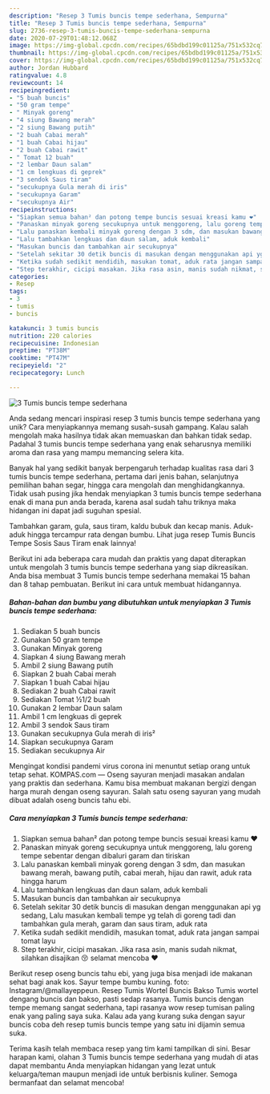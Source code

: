 ```yaml
---
description: "Resep 3 Tumis buncis tempe sederhana, Sempurna"
title: "Resep 3 Tumis buncis tempe sederhana, Sempurna"
slug: 2736-resep-3-tumis-buncis-tempe-sederhana-sempurna
date: 2020-07-29T01:48:12.068Z
image: https://img-global.cpcdn.com/recipes/65bdbd199c01125a/751x532cq70/3-tumis-buncis-tempe-sederhana-foto-resep-utama.jpg
thumbnail: https://img-global.cpcdn.com/recipes/65bdbd199c01125a/751x532cq70/3-tumis-buncis-tempe-sederhana-foto-resep-utama.jpg
cover: https://img-global.cpcdn.com/recipes/65bdbd199c01125a/751x532cq70/3-tumis-buncis-tempe-sederhana-foto-resep-utama.jpg
author: Jordan Hubbard
ratingvalue: 4.8
reviewcount: 14
recipeingredient:
- "5 buah buncis"
- "50 gram tempe"
- " Minyak goreng"
- "4 siung Bawang merah"
- "2 siung Bawang putih"
- "2 buah Cabai merah"
- "1 buah Cabai hijau"
- "2 buah Cabai rawit"
- " Tomat 12 buah"
- "2 lembar Daun salam"
- "1 cm lengkuas di geprek"
- "3 sendok Saus tiram"
- "secukupnya Gula merah di iris"
- "secukupnya Garam"
- "secukupnya Air"
recipeinstructions:
- "Siapkan semua bahan² dan potong tempe buncis sesuai kreasi kamu ❤"
- "Panaskan minyak goreng secukupnya untuk menggoreng, lalu goreng tempe sebentar dengan dibaluri garam dan tiriskan"
- "Lalu panaskan kembali minyak goreng dengan 3 sdm, dan masukan bawang merah, bawang putih, cabai merah, hijau dan rawit, aduk rata hingga harum"
- "Lalu tambahkan lengkuas dan daun salam, aduk kembali"
- "Masukan buncis dan tambahkan air secukupnya"
- "Setelah sekitar 30 detik buncis di masukan dengan menggunakan api yg sedang, Lalu masukan kembali tempe yg telah di goreng tadi dan tambahkan gula merah, garam dan saus tiram, aduk rata"
- "Ketika sudah sedikit mendidih, masukan tomat, aduk rata jangan sampai tomat layu"
- "Step terakhir, cicipi masakan. Jika rasa asin, manis sudah nikmat, silahkan disajikan 😚 selamat mencoba ❤"
categories:
- Resep
tags:
- 3
- tumis
- buncis

katakunci: 3 tumis buncis 
nutrition: 220 calories
recipecuisine: Indonesian
preptime: "PT38M"
cooktime: "PT47M"
recipeyield: "2"
recipecategory: Lunch

---
```



![3 Tumis buncis tempe sederhana](https://img-global.cpcdn.com/recipes/65bdbd199c01125a/751x532cq70/3-tumis-buncis-tempe-sederhana-foto-resep-utama.jpg)

Anda sedang mencari inspirasi resep 3 tumis buncis tempe sederhana yang unik? Cara menyiapkannya memang susah-susah gampang. Kalau salah mengolah maka hasilnya tidak akan memuaskan dan bahkan tidak sedap. Padahal 3 tumis buncis tempe sederhana yang enak seharusnya memiliki aroma dan rasa yang mampu memancing selera kita.

Banyak hal yang sedikit banyak berpengaruh terhadap kualitas rasa dari 3 tumis buncis tempe sederhana, pertama dari jenis bahan, selanjutnya pemilihan bahan segar, hingga cara mengolah dan menghidangkannya. Tidak usah pusing jika hendak menyiapkan 3 tumis buncis tempe sederhana enak di mana pun anda berada, karena asal sudah tahu triknya maka hidangan ini dapat jadi suguhan spesial.

Tambahkan garam, gula, saus tiram, kaldu bubuk dan kecap manis. Aduk-aduk hingga tercampur rata dengan bumbu. Lihat juga resep Tumis Buncis Tempe Sosis Saus Tiram enak lainnya!


Berikut ini ada beberapa cara mudah dan praktis yang dapat diterapkan untuk mengolah 3 tumis buncis tempe sederhana yang siap dikreasikan. Anda bisa membuat 3 Tumis buncis tempe sederhana memakai 15 bahan dan 8 tahap pembuatan. Berikut ini cara untuk membuat hidangannya.

<!--inarticleads1-->

##### Bahan-bahan dan bumbu yang dibutuhkan untuk menyiapkan 3 Tumis buncis tempe sederhana:

1. Sediakan 5 buah buncis
1. Gunakan 50 gram tempe
1. Gunakan  Minyak goreng
1. Siapkan 4 siung Bawang merah
1. Ambil 2 siung Bawang putih
1. Siapkan 2 buah Cabai merah
1. Siapkan 1 buah Cabai hijau
1. Sediakan 2 buah Cabai rawit
1. Sediakan  Tomat ½1/2 buah
1. Gunakan 2 lembar Daun salam
1. Ambil 1 cm lengkuas di geprek
1. Ambil 3 sendok Saus tiram
1. Gunakan secukupnya Gula merah di iris²
1. Siapkan secukupnya Garam
1. Sediakan secukupnya Air


Mengingat kondisi pandemi virus corona ini menuntut setiap orang untuk tetap sehat. KOMPAS.com — Oseng sayuran menjadi masakan andalan yang praktis dan sederhana. Kamu bisa membuat makanan bergizi dengan harga murah dengan oseng sayuran. Salah satu oseng sayuran yang mudah dibuat adalah oseng buncis tahu ebi. 

<!--inarticleads2-->

##### Cara menyiapkan 3 Tumis buncis tempe sederhana:

1. Siapkan semua bahan² dan potong tempe buncis sesuai kreasi kamu ❤
1. Panaskan minyak goreng secukupnya untuk menggoreng, lalu goreng tempe sebentar dengan dibaluri garam dan tiriskan
1. Lalu panaskan kembali minyak goreng dengan 3 sdm, dan masukan bawang merah, bawang putih, cabai merah, hijau dan rawit, aduk rata hingga harum
1. Lalu tambahkan lengkuas dan daun salam, aduk kembali
1. Masukan buncis dan tambahkan air secukupnya
1. Setelah sekitar 30 detik buncis di masukan dengan menggunakan api yg sedang, Lalu masukan kembali tempe yg telah di goreng tadi dan tambahkan gula merah, garam dan saus tiram, aduk rata
1. Ketika sudah sedikit mendidih, masukan tomat, aduk rata jangan sampai tomat layu
1. Step terakhir, cicipi masakan. Jika rasa asin, manis sudah nikmat, silahkan disajikan 😚 selamat mencoba ❤


Berikut resep oseng buncis tahu ebi, yang juga bisa menjadi ide makanan sehat bagi anak kos. Sayur tempe bumbu kuning. foto: Instagram/@mallayeppeun. Resep Tumis Wortel Buncis Bakso Tumis wortel dengang buncis dan bakso, pasti sedap rasanya. Tumis buncis dengan tempe memang sangat sederhana, tapi rasanya wow resep tumisan paling enak yang paling saya suka. Kalau ada yang kurang suka dengan sayur buncis coba deh resep tumis buncis tempe yang satu ini dijamin semua suka. 

Terima kasih telah membaca resep yang tim kami tampilkan di sini. Besar harapan kami, olahan 3 Tumis buncis tempe sederhana yang mudah di atas dapat membantu Anda menyiapkan hidangan yang lezat untuk keluarga/teman maupun menjadi ide untuk berbisnis kuliner. Semoga bermanfaat dan selamat mencoba!
